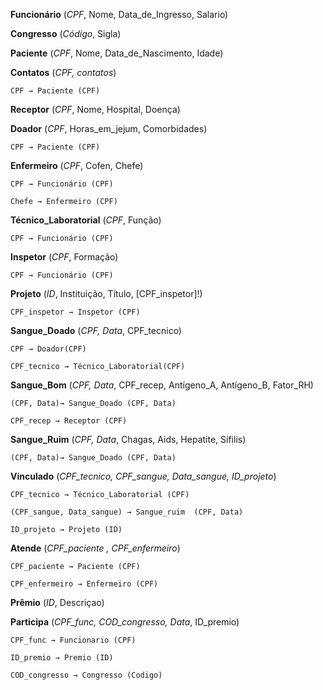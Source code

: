 **Funcionário** (*CPF*, Nome, Data_de_Ingresso, Salario)

**Congresso** (*Código*, Sigla)

**Paciente** (*CPF*, Nome, Data_de_Nascimento, Idade)

**Contatos** (*CPF, contatos*)

    CPF → Paciente (CPF)

**Receptor** (*CPF*, Nome, Hospital, Doença)

**Doador** (*CPF*, Horas_em_jejum, Comorbidades)

    CPF → Paciente (CPF)

**Enfermeiro** (*CPF*, Cofen, Chefe)

    CPF → Funcionário (CPF)

    Chefe → Enfermeiro (CPF)

**Técnico_Laboratorial** (*CPF*, Função)

    CPF → Funcionário (CPF)

**Inspetor** (*CPF*, Formação)

    CPF → Funcionário (CPF)

**Projeto** (*ID*, Instituição, Título, [CPF_inspetor]!)

    CPF_inspetor → Inspetor (CPF)

**Sangue_Doado** (*CPF, Data*, CPF_tecnico)

    CPF → Doador(CPF)

    CPF_tecnico → Técnico_Laboratorial(CPF)

**Sangue_Bom** (*CPF, Data*, CPF_recep, Antígeno_A, Antígeno_B, Fator_RH)

    (CPF, Data)→ Sangue_Doado (CPF, Data)

    CPF_recep → Receptor (CPF)

**Sangue_Ruim** (*CPF, Data*, Chagas, Aids, Hepatite, Sífilis)

    (CPF, Data)→ Sangue_Doado (CPF, Data)

**Vinculado** (*CPF_tecnico, CPF_sangue, Data_sangue, ID_projeto*)

    CPF_tecnico → Técnico_Laboratorial (CPF)

    (CPF_sangue, Data_sangue) → Sangue_ruim  (CPF, Data)

    ID_projeto → Projeto (ID)

**Atende** (*CPF_paciente , CPF_enfermeiro*)

    CPF_paciente → Paciente (CPF)

    CPF_enfermeiro → Enfermeiro (CPF)

**Prêmio** (*ID*, Descriçao)

**Participa** (*CPF_func, COD_congresso, Data*, ID_premio)

    CPF_func → Funcionario (CPF)

    ID_premio → Premio (ID)

    COD_congresso → Congresso (Codigo)
